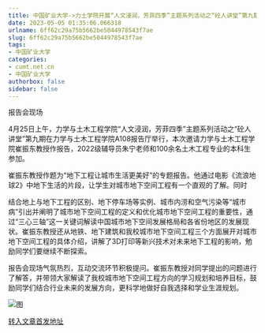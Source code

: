 ```yaml
---
title: 中国矿业大学->力土学院开展“人文浸润，芳菲四季”主题系列活动之“砼人讲堂”第九期——地下工程让城市生活更美好 | cumt.net.cn
date: 2023-05-05 01:35:06.066318
urlname: 6ff62c29a75b5662be5044978543f7ae
slug: 6ff62c29a75b5662be5044978543f7ae
tags: 
- 中国矿业大学
categories:
- cumt.net.cn
- 中国矿业大学
authorbox: false
sidebar: false
---
```

报告会现场  

4月25日上午，力学与土木工程学院“人文浸润，芳菲四季”主题系列活动之“砼人讲堂”第九期在力学与土木工程学院A108报告厅举行，本次邀请力学与土木工程学院崔振东教授作报告，2022级辅导员朱宁老师和100余名土木工程专业的本科生参加。

崔振东教授作题为“地下工程让城市生活更美好”的专题报告。他通过电影《流浪地球2》中地下生活的片段，让学生对城市地下空间工程有一个直观的了解。同时
<!--more-->
结合地上与地下工程的区别、地下停车场等实例、城市内涝和空气污染等“城市病”引出并阐明了城市地下空间工程的定义和优化城市地下空间工程的重要性，通过“三心三轴”这一关键词解读中国城市地下空间发展格局和各省份地区的发展现状。崔振东教授还从地铁、地下建筑和我校城市地下空间工程三个方面展开对城市地下空间工程的具体介绍，讲解了3D打印等新兴技术对未来地下工程的影响，勉励同学们要继续不断探索。

报告会现场气氛热烈，互动交流环节积极提问。崔振东教授对同学提出的问题进行了解答，并带领大家解读了我校城市地下空间工程方向的学习规划和培养目标，鼓励同学们结合行业未来的发展方向，更科学地做好自我选择和学业生涯规划。

![图](https://xwzx.cumt.edu.cn/_upload/article/images/95/41/0812e09248a88e61f62506e0524e/99057b1c-be79-4320-a3fb-f97b65fee1da.png)

[转入文章首发地址](https://xwzx.cumt.edu.cn/d7/70/c523a644976/page.htm)